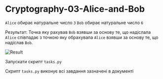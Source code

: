 # Cryptography-03-Alice-and-Bob

`Alice` обирає натуральне число `3`
`Bob` обирає натуральне число `6`

Результат:
Точка яку рахував `Bob` взявши за основу те, що надіслала `Alice` співпадає з точкою яку обрахувала `Alice` взявши за основу те, що надіслав `Bob`.

![Result](https://i.imgur.com/CAv5JNL.png)

Запускати скрипт `tasks.py`

Скрипт `tasks.py` виконує всі завдання зазначені в документі